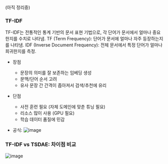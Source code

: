 
(아직 정리중) 

### TF-IDF 
TF-IDF는 전통적인 통계 기반의 문서 표현 기법으로, 각 단어가 문서에서 얼마나 중요한지를 수치로 나타냄.
TF (Term Frequency): 단어가 문서에 얼마나 자주 등장하는지를 나타냄.
IDF (Inverse Document Frequency): 전체 문서에서 특정 단어가 얼마나 희귀한지를 측정.

* 장점
  - 문장의 의미를 잘 보존하는 임베딩 생성
  - 문맥/단어 순서 고려
  - 유사 문장 간 간격이 좁아져서 검색/추천에 유리

* 단점
  - 사전 훈련 필요 (자체 도메인에 맞춘 튜닝 필요)
  - 리소스 많이 사용 (GPU 필요)
  - 학습 데이터 품질에 민감

* 공식:
![image](https://github.com/user-attachments/assets/ddb1f63b-bbeb-44cc-b3be-c86dba4a0fbf)


### TF-IDF vs TSDAE: 차이점 비교
![image](https://github.com/user-attachments/assets/7a5b409c-60e0-422a-95b3-ffdedaa1784c)
